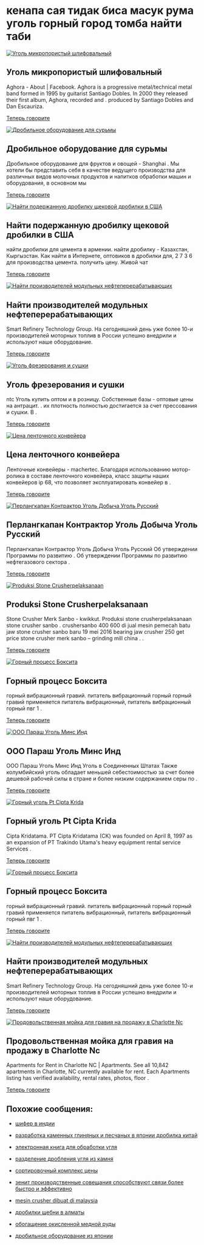 # кенапа сая тидак биса масук рума уголь горный город томба найти таби
<a href="https://ru.ecuriezuff.be/products/" target="_blank">![Уголь микропористый шлифовальный](https://github.com/millmachine/images/raw/main/372.jpg)</a>
## Уголь микропористый шлифовальный
Aghora - About | Facebook. Aghora is a progressive metal/technical metal band formed in 1995 by guitarist Santiago Dobles. In 2000 they released their first album, Aghora, recorded and . produced by Santiago Dobles and Dan Escauriza.
<a href="https://ru.ecuriezuff.be/products/" target="_blank">Теперь говорите</a>
<a href="https://ru.ecuriezuff.be/products/" target="_blank">![Дробильное оборудование для сурьмы](https://github.com/millmachine/images/raw/main/456.jpg)</a>
## Дробильное оборудование для сурьмы
Дробильное оборудование для фруктов и овощей - Shanghai . Мы хотели бы представить себя в качестве ведущего производства для различных видов молочных продуктов и напитков обработки машин и оборудования, в основном мы 
<a href="https://ru.ecuriezuff.be/products/" target="_blank">Теперь говорите</a>
<a href="https://ru.ecuriezuff.be/products/" target="_blank">![Найти подержанную дробилку щековой дробилки в США](https://github.com/millmachine/images/raw/main/541.jpg)</a>
## Найти подержанную дробилку щековой дробилки в США
найти дробилки для цемента в армении. найти дробилку - Казахстан, Кыргызстан. Как найти в Интернете, оптовиков в дробилки для, 2 7 3 6 для производства цемента. получить цену. Живой чат
<a href="https://ru.ecuriezuff.be/products/" target="_blank">Теперь говорите</a>
<a href="https://ru.ecuriezuff.be/products/" target="_blank">![Найти производителей модульных нефтеперерабатывающих ](https://github.com/millmachine/images/raw/main/209.jpg)</a>
## Найти производителей модульных нефтеперерабатывающих 
Smart Refinery Technology Group. На сегодняшний день уже более 10-и производителей моторных топлив в России успешно внедрили и используют наше оборудование.
<a href="https://ru.ecuriezuff.be/products/" target="_blank">Теперь говорите</a>
<a href="https://ru.ecuriezuff.be/products/" target="_blank">![Уголь фрезерования и сушки](https://github.com/millmachine/images/raw/main/684.jpg)</a>
## Уголь фрезерования и сушки
ntc Уголь купить оптом и в розницу. Собственные базы - оптовые цены на антрацит. . их плотность полностью достигается за счет прессования и сушки. В .
<a href="https://ru.ecuriezuff.be/products/" target="_blank">Теперь говорите</a>
<a href="https://ru.ecuriezuff.be/products/" target="_blank">![Цена ленточного конвейера](https://github.com/millmachine/images/raw/main/40.jpg)</a>
## Цена ленточного конвейера
Ленточные конвейеры - machertec. Благодаря использованию мотор-ролика в составе ленточного конвейера, класс защиты наших конвейеров ip 68, что позволяет эксплуатировать конвейер в .
<a href="https://ru.ecuriezuff.be/products/" target="_blank">Теперь говорите</a>
<a href="https://ru.ecuriezuff.be/products/" target="_blank">![Перлангкапан Контрактор Уголь Добыча Уголь Русский](https://github.com/millmachine/images/raw/main/258.jpg)</a>
## Перлангкапан Контрактор Уголь Добыча Уголь Русский
Перлангкапан Контрактор Уголь Добыча Уголь Русский Об утверждении Программы по развитию . Об утверждении Программы по развитию нефтегазового сектора .
<a href="https://ru.ecuriezuff.be/products/" target="_blank">Теперь говорите</a>
<a href="https://ru.ecuriezuff.be/products/" target="_blank">![Produksi Stone Crusherpelaksanaan](https://github.com/millmachine/images/raw/main/511.jpg)</a>
## Produksi Stone Crusherpelaksanaan
Stone Crusher Merk Sanbo - kwikkut. Produksi stone crusherpelaksanaan stone crusher sanbo . crushersanbo 400 600 di jual mesin pemecah batu jaw stone crusher sanbo baru 19 mei 2016 bearing jaw crusher 250 get price stone crusher merk sanbo – grinding mill china . .
<a href="https://ru.ecuriezuff.be/products/" target="_blank">Теперь говорите</a>
<a href="https://ru.ecuriezuff.be/products/" target="_blank">![Горный процесс Боксита](https://github.com/millmachine/images/raw/main/179.jpg)</a>
## Горный процесс Боксита
горный вибрационный гравий. питатель вибрационный горный горный гравий применяется питатель вибрационный, питатель вибрационный горный пвг 1 .
<a href="https://ru.ecuriezuff.be/products/" target="_blank">Теперь говорите</a>
<a href="https://ru.ecuriezuff.be/products/" target="_blank">![ООО Параш Уголь Минс Инд](https://github.com/millmachine/images/raw/main/476.jpg)</a>
## ООО Параш Уголь Минс Инд
ООО Параш Уголь Минс Инд Уголь в Соединенных Штатах Также колумбийский уголь обладает меньшей себестоимостью за счет более дешевой рабочей силы в стране и более низким содержанием серы по .
<a href="https://ru.ecuriezuff.be/products/" target="_blank">Теперь говорите</a>
<a href="https://ru.ecuriezuff.be/products/" target="_blank">![Горный уголь Pt Cipta Krida](https://github.com/millmachine/images/raw/main/597.jpg)</a>
## Горный уголь Pt Cipta Krida
Cipta Kridatama. PT Cipta Kridatama (CK) was founded on April 8, 1997 as an expansion of PT Trakindo Utama's heavy equipment rental service Services .
<a href="https://ru.ecuriezuff.be/products/" target="_blank">Теперь говорите</a>
<a href="https://ru.ecuriezuff.be/products/" target="_blank">![Горный процесс Боксита](https://github.com/millmachine/images/raw/main/236.jpg)</a>
## Горный процесс Боксита
горный вибрационный гравий. питатель вибрационный горный горный гравий применяется питатель вибрационный, питатель вибрационный горный пвг 1 .
<a href="https://ru.ecuriezuff.be/products/" target="_blank">Теперь говорите</a>
<a href="https://ru.ecuriezuff.be/products/" target="_blank">![Найти производителей модульных нефтеперерабатывающих ](https://github.com/millmachine/images/raw/main/321.jpg)</a>
## Найти производителей модульных нефтеперерабатывающих 
Smart Refinery Technology Group. На сегодняшний день уже более 10-и производителей моторных топлив в России успешно внедрили и используют наше оборудование.
<a href="https://ru.ecuriezuff.be/products/" target="_blank">Теперь говорите</a>
<a href="https://ru.ecuriezuff.be/products/" target="_blank">![Продовольственная мойка для гравия на продажу в Charlotte Nc](https://github.com/millmachine/images/raw/main/427.jpg)</a>
## Продовольственная мойка для гравия на продажу в Charlotte Nc
Apartments for Rent in Charlotte NC | Apartments. See all 10,842 apartments in Charlotte, NC currently available for rent. Each Apartments listing has verified availability, rental rates, photos, floor .
<a href="https://ru.ecuriezuff.be/products/" target="_blank">Теперь говорите</a>
## Похожие сообщения:
* [шифер в индии](%D1%88%D0%B8%D1%84%D0%B5%D1%80%20%D0%B2%20%D0%B8%D0%BD%D0%B4%D0%B8%D0%B8.md)
* [разработка каменных глиняных и песчаных в японии дробилка китай](%D1%80%D0%B0%D0%B7%D1%80%D0%B0%D0%B1%D0%BE%D1%82%D0%BA%D0%B0%20%D0%BA%D0%B0%D0%BC%D0%B5%D0%BD%D0%BD%D1%8B%D1%85%20%D0%B3%D0%BB%D0%B8%D0%BD%D1%8F%D0%BD%D1%8B%D1%85%20%D0%B8%20%D0%BF%D0%B5%D1%81%D1%87%D0%B0%D0%BD%D1%8B%D1%85%20%D0%B2%20%D1%8F%D0%BF%D0%BE%D0%BD%D0%B8%D0%B8%20%D0%B4%D1%80%D0%BE%D0%B1%D0%B8%D0%BB%D0%BA%D0%B0%20%D0%BA%D0%B8%D1%82%D0%B0%D0%B9.md)
* [электронная книга для обработки угля](%D1%8D%D0%BB%D0%B5%D0%BA%D1%82%D1%80%D0%BE%D0%BD%D0%BD%D0%B0%D1%8F%20%D0%BA%D0%BD%D0%B8%D0%B3%D0%B0%20%D0%B4%D0%BB%D1%8F%20%D0%BE%D0%B1%D1%80%D0%B0%D0%B1%D0%BE%D1%82%D0%BA%D0%B8%20%D1%83%D0%B3%D0%BB%D1%8F.md)
* [разделение дробления угля из камня](%D1%80%D0%B0%D0%B7%D0%B4%D0%B5%D0%BB%D0%B5%D0%BD%D0%B8%D0%B5%20%D0%B4%D1%80%D0%BE%D0%B1%D0%BB%D0%B5%D0%BD%D0%B8%D1%8F%20%D1%83%D0%B3%D0%BB%D1%8F%20%D0%B8%D0%B7%20%D0%BA%D0%B0%D0%BC%D0%BD%D1%8F.md)
* [сортировочный комплекс цены](%D1%81%D0%BE%D1%80%D1%82%D0%B8%D1%80%D0%BE%D0%B2%D0%BE%D1%87%D0%BD%D1%8B%D0%B9%20%D0%BA%D0%BE%D0%BC%D0%BF%D0%BB%D0%B5%D0%BA%D1%81%20%D1%86%D0%B5%D0%BD%D1%8B.md)
* [зенит производственные совещания способствуют связи более быстро и эффективно](%D0%B7%D0%B5%D0%BD%D0%B8%D1%82%20%D0%BF%D1%80%D0%BE%D0%B8%D0%B7%D0%B2%D0%BE%D0%B4%D1%81%D1%82%D0%B2%D0%B5%D0%BD%D0%BD%D1%8B%D0%B5%20%D1%81%D0%BE%D0%B2%D0%B5%D1%89%D0%B0%D0%BD%D0%B8%D1%8F%20%D1%81%D0%BF%D0%BE%D1%81%D0%BE%D0%B1%D1%81%D1%82%D0%B2%D1%83%D1%8E%D1%82%20%D1%81%D0%B2%D1%8F%D0%B7%D0%B8%20%D0%B1%D0%BE%D0%BB%D0%B5%D0%B5%20%D0%B1%D1%8B%D1%81%D1%82%D1%80%D0%BE%20%D0%B8%20%D1%8D%D1%84%D1%84%D0%B5%D0%BA%D1%82%D0%B8%D0%B2%D0%BD%D0%BE.md)
* [mesin crusher dibuat di malaysia](mesin%20crusher%20dibuat%20di%20malaysia.md)
* [дробилки щебни в алматы](%D0%B4%D1%80%D0%BE%D0%B1%D0%B8%D0%BB%D0%BA%D0%B8%20%D1%89%D0%B5%D0%B1%D0%BD%D0%B8%20%D0%B2%20%D0%B0%D0%BB%D0%BC%D0%B0%D1%82%D1%8B.md)
* [обогащение окисленной медной руды](%D0%BE%D0%B1%D0%BE%D0%B3%D0%B0%D1%89%D0%B5%D0%BD%D0%B8%D0%B5%20%D0%BE%D0%BA%D0%B8%D1%81%D0%BB%D0%B5%D0%BD%D0%BD%D0%BE%D0%B9%20%D0%BC%D0%B5%D0%B4%D0%BD%D0%BE%D0%B9%20%D1%80%D1%83%D0%B4%D1%8B.md)
* [дробильное оборудование из японии](%D0%B4%D1%80%D0%BE%D0%B1%D0%B8%D0%BB%D1%8C%D0%BD%D0%BE%D0%B5%20%D0%BE%D0%B1%D0%BE%D1%80%D1%83%D0%B4%D0%BE%D0%B2%D0%B0%D0%BD%D0%B8%D0%B5%20%D0%B8%D0%B7%20%D1%8F%D0%BF%D0%BE%D0%BD%D0%B8%D0%B8.md)
